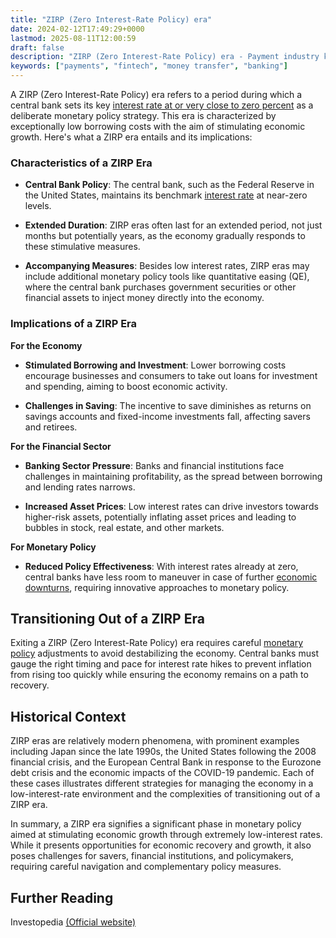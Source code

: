 ```yaml
---
title: "ZIRP (Zero Interest-Rate Policy) era"
date: 2024-02-12T17:49:29+0000
lastmod: 2025-08-11T12:00:59
draft: false
description: "ZIRP (Zero Interest-Rate Policy) era - Payment industry knowledge and insights"
keywords: ["payments", "fintech", "money transfer", "banking"]
---
```


A ZIRP (Zero Interest-Rate Policy) era refers to a period during which a central bank sets its key [interest rate at or very close to zero percent](https://faisalkhanllc.xyz/resources/payments-wiki/z/zero-interest-rate-policy-zirp/) as a deliberate monetary policy strategy. This era is characterized by exceptionally low borrowing costs with the aim of stimulating economic growth. Here's what a ZIRP era entails and its implications:

### Characteristics of a ZIRP Era

- **Central Bank Policy**: The central bank, such as the Federal Reserve in the United States, maintains its benchmark [interest rate](https://faisalkhanllc.xyz/resources/payments-wiki/i/interest/interest-rates/) at near-zero levels.

- **Extended Duration**: ZIRP eras often last for an extended period, not just months but potentially years, as the economy gradually responds to these stimulative measures.

- **Accompanying Measures**: Besides low interest rates, ZIRP eras may include additional monetary policy tools like quantitative easing (QE), where the central bank purchases government securities or other financial assets to inject money directly into the economy.

### Implications of a ZIRP Era

**For the Economy**

- **Stimulated Borrowing and Investment**: Lower borrowing costs encourage businesses and consumers to take out loans for investment and spending, aiming to boost economic activity.

- **Challenges in Saving**: The incentive to save diminishes as returns on savings accounts and fixed-income investments fall, affecting savers and retirees.

**For the Financial Sector**

- **Banking Sector Pressure**: Banks and financial institutions face challenges in maintaining profitability, as the spread between borrowing and lending rates narrows.

- **Increased Asset Prices**: Low interest rates can drive investors towards higher-risk assets, potentially inflating asset prices and leading to bubbles in stock, real estate, and other markets.

**For Monetary Policy**

- **Reduced Policy Effectiveness**: With interest rates already at zero, central banks have less room to maneuver in case of further [economic downturns](https://faisalkhanllc.xyz/resources/payments-wiki/h/hyper-inflation/), requiring innovative approaches to monetary policy.

## Transitioning Out of a ZIRP Era

Exiting a ZIRP (Zero Interest-Rate Policy) era requires careful [monetary policy](https://faisalkhanllc.xyz/resources/payments-wiki/m/monetary-policy/) adjustments to avoid destabilizing the economy. Central banks must gauge the right timing and pace for interest rate hikes to prevent inflation from rising too quickly while ensuring the economy remains on a path to recovery.

## Historical Context

ZIRP eras are relatively modern phenomena, with prominent examples including Japan since the late 1990s, the United States following the 2008 financial crisis, and the European Central Bank in response to the Eurozone debt crisis and the economic impacts of the COVID-19 pandemic. Each of these cases illustrates different strategies for managing the economy in a low-interest-rate environment and the complexities of transitioning out of a ZIRP era.

In summary, a ZIRP era signifies a significant phase in monetary policy aimed at stimulating economic growth through extremely low-interest rates. While it presents opportunities for economic recovery and growth, it also poses challenges for savers, financial institutions, and policymakers, requiring careful navigation and complementary policy measures.

## Further Reading

Investopedia [(Official website)](https://www.investopedia.com/articles/investing/031815/what-zero-interestrate-policy-zirp.asp)